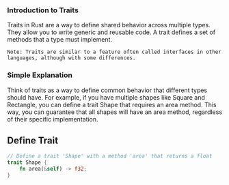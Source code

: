 ### Introduction to Traits

Traits in Rust are a way to define shared behavior across multiple types. They allow you to write generic and reusable code. A trait defines a set of methods that a type must implement.

`Note: Traits are similar to a feature often called interfaces in other languages, although with some differences.`


### Simple Explanation

Think of traits as a way to define common behavior that different types should have. For example, if you have multiple shapes like Square and Rectangle, you can define a trait Shape that requires an area method. This way, you can guarantee that all shapes will have an area method, regardless of their specific implementation.

## Define Trait
```rust
// Define a trait 'Shape' with a method 'area' that returns a float
trait Shape {
    fn area(&self) -> f32;
}

```
